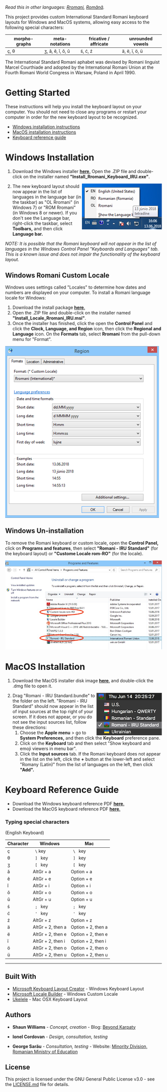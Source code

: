 <!---
<p>
  <img src="images/logo.png" width="100" height="100" align="right" />
</p>
--->
*Read this in other languages: [Rromani](README.rom.md), [Română](README.ro.md).*

This project provides custom International Standard Romani keyboard layouts for Windows and MacOS systems, allowing easy access to the following special characters: 

| morpho-graphs | meta-notations | fricative / affricate  | unrounded vowels |
|----|----|----|----|
| ç, θ | ʒ, ǎ, ě, ǐ, ǒ, ǔ | ś, ć, ź | ä, ë, ï, ö, ü |

The International Standard Romani aphabet was devised by Romani linguist Marcel Courthiade and adopted by the International Romani Union at the Fourth Romani World Congress in Warsaw, Poland in April 1990.

# Getting Started

These instructions will help you install the keyboard layout on your computer. You should not need to close any programs or restart your computer in order for the new keyboard layout to be recognized.

- [Windows installation instructions](#windows-installation)
- [MacOS installation instructions](#macos-installation)
- [Keyboard reference guide](#keyboard-reference-guide)

# Windows Installation

1. Download the Windows installer [**here**.](Romani_IRU_Windows.zip) Open the .ZIP file and double-click on the installer named **"Install_Rromani_Keyboard_IRU.exe"**.

<p>
  <img src="images/language_bar.png" align="right" />
</p>

2. The new keyboard layout should now appear in the list of languages in the language bar (in the taskbar) as "OL Rromani" (in Windows 7) or "ROM Rromani" (in Windows 8 or newer). If you don't see the Language bar, right-click the taskbar, select **Toolbars,** and then click **Language bar.**


*NOTE: It is possible that the Romani keyboard will not appear in the list of languages in the Windows Control Panel 
"Keyboards and Languages" tab. This is a known issue and does not impair the functionality of the keyboard layout.*


## Windows Romani Custom Locale
Windows uses settings called "Locales" to determine how dates and numbers are displayed on your computer. To install a Romani language locale for Windows:
1. Download the install package [**here**.](Romani_IRU_Windows.zip) 
2. Open the .ZIP file and double-click on the installer named **"Install_Locale_Rromani_IRU.msi"**. 
3. Once the installer has finished, click the open the **Control Panel** and click the **Clock, Language, and Region** icon, then
click the **Regional and Language** icon. On the **Formats** tab, select **Rromani** from the pull-down menu for "Format".

<p>
  <img src="images/locale.png" align="center" />
</p>

## Windows Un-installation

To remove the Romani keyboard or custom locale, open the **Control Panel,** click on **Programs and features**, then select **"Romani - IRU Standard"** (for the keyboard layout) or **"Custome Locale rom-RO"** (for the locale).

<p>
  <img src="images/uninstall.jpg" align="center" />
</p>





# MacOS Installation
1. Download the MacOS installer disk image [**here**.](Romani_IRU_Mac.dmg) and double-click the .dmg file to open it.

<p>
  <img src="images/macos_input.png" align="right" />
</p>

2. Drag "Romani - IRU Standard.bundle" to the folder on the left. "Rromani - IRU Standard" should now appear in the list of input sources at the top right of your screen. If it does not appear, or you do not see the input sources list, follow these directions:
   1. Choose the **Apple menu** > go to **System Preferences,** and then click the **Keyboard** preference pane.
   2. Click on the **Keyboard** tab and then select "Show keyboard and emoji viewers in menu bar".
   3. Click the **Input sources** tab. If the Romani keyboard does not appear in the list on the left, click the **+** button at the lower-left and select "Romany (Latin)" from the list of languages on the left, then click **"Add".**



# Keyboard Reference Guide

- Download the Windows keyboard reference PDF [**here**.](romani-keyboard-win.pdf) 
- Download the MacOS keyboard reference PDF [**here**.](romani-keyboard-mac.pdf) 

### Typing special characters
(English Keyboard)

| Character | Windows | Mac  |
|----|----|----|
| ç | ``  \ `` key | ``  \  `` key |
| θ | ``  ]  `` key | ``  ]  `` key |
| ʒ | ``  [  `` key | ``  [  `` key |
| ǎ | AltGr + a | Option + a |
| ě | AltGr + e | Option + e |
| ǐ | AltGr + i | Option + i |
| ǒ | AltGr + o | Option + o |
| ǔ | AltGr + u | Option + u |
| ś | ``  ;  `` key | ``  ;  `` key |
| ć | ``  '  `` key | ``  '  `` key | 
| ź | AltGr + z | Option + z |
| ä | AltGr + 2, then a | Option + 2, then a |
| ë | AltGr + 2, then e | Option + 2, then e |
| ï | AltGr + 2, then i | Option + 2, then i |
| ö | AltGr + 2, then o | Option + 2, then o |
| ü | AltGr + 2, then u | Option + 2, then u |



**************
## Built With

* [Microsoft Keyboard Layout Creator](https://www.microsoft.com/en-us/download/details.aspx?id=22339) - Windows Keyboard Layout
* [Microsoft Locale Builder](https://www.microsoft.com/en-us/download/details.aspx?id=41158) - Windows Custom Locale
* [Ukelele](http://scripts.sil.org/cms/scripts/page.php?site_id=nrsi&id=ukelele) - Mac OSX Keyboard Layout

## Authors

* **Shaun Williams** - *Concept, creation* - Blog: [Beyond Karpaty](https://www.mutiny.net)

* **Ionel Cordovan** - *Design, consultation, testing*

* **George Sarău** - *Consultation, testing* - Website: [Minority Division, Romanian Ministry of Education](https://www.edu.ro/echipa%20minoritati)

## License

This project is licensed under the GNU General Public License v3.0 - see the [LICENSE.md](LICENSE.md) file for details.
